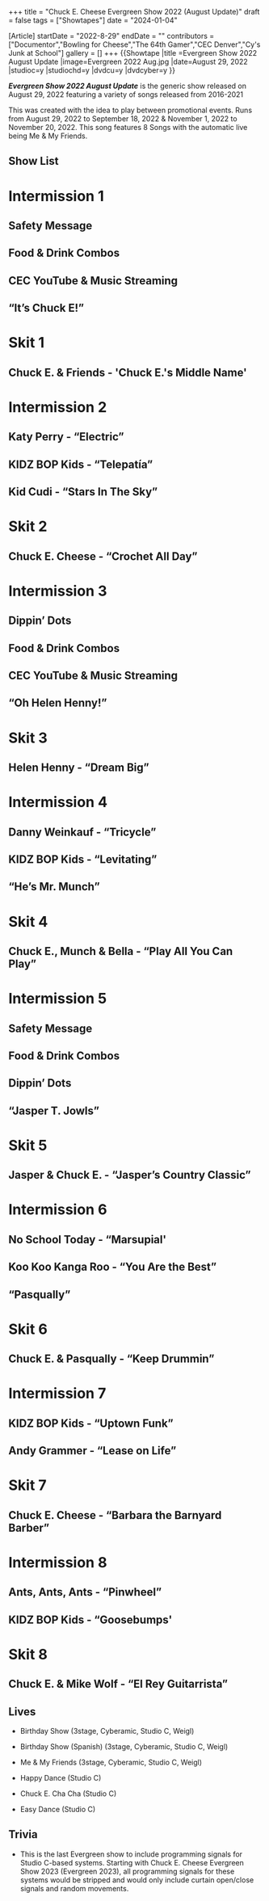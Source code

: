 +++
title = "Chuck E. Cheese Evergreen Show 2022 (August Update)"
draft = false
tags = ["Showtapes"]
date = "2024-01-04"

[Article]
startDate = "2022-8-29"
endDate = ""
contributors = ["Documentor","Bowling for Cheese","The 64th Gamer","CEC Denver","Cy's Junk at School"]
gallery = []
+++
{{Showtape
|title =Evergreen Show 2022 August Update
|image=Evergreen 2022 Aug.jpg
|date=August 29, 2022
|studioc=y
|studiochd=y
|dvdcu=y
|dvdcyber=y
}}

<b><i>Evergreen Show 2022 August Update</b></i> is the generic show released on August 29, 2022 featuring a variety of songs released from 2016-2021

This was created with the idea to play between promotional events. Runs from August 29, 2022 to September 18, 2022 & November 1, 2022 to November 20, 2022. This song features 8 Songs with the automatic live being Me & My Friends.

<h2> Show List </h2>

# <b>Intermission 1</b>
## Safety Message
## Food & Drink Combos
## CEC YouTube & Music Streaming
## “It’s Chuck E!”
# <b>Skit 1</b>
## Chuck E. & Friends - 'Chuck E.'s Middle Name'
# <b>Intermission 2</b>
## Katy Perry - “Electric”
## KIDZ BOP Kids - “Telepatía”
## Kid Cudi - “Stars In The Sky”
# <b>Skit 2</b>
## Chuck E. Cheese - “Crochet All Day”
# <b>Intermission 3</b>
## Dippin’ Dots
## Food & Drink Combos
## CEC YouTube & Music Streaming
## “Oh Helen Henny!”
# <b>Skit 3</b>
## Helen Henny - “Dream Big”
# <b>Intermission 4</b>
## Danny Weinkauf - “Tricycle”
## KIDZ BOP Kids - “Levitating”
## “He’s Mr. Munch”
# <b>Skit 4</b>
## Chuck E., Munch & Bella - “Play All You Can Play”
# <b>Intermission 5</b>
## Safety Message
## Food & Drink Combos
## Dippin’ Dots
## “Jasper T. Jowls”
# <b>Skit 5</b>
## Jasper & Chuck E. - “Jasper’s Country Classic”
# <b>Intermission 6</b>
## No School Today - “Marsupial'
## Koo Koo Kanga Roo - “You Are the Best”
## “Pasqually”
# <b>Skit 6</b>
## Chuck E. & Pasqually - “Keep Drummin”
# <b>Intermission 7</b>
## KIDZ BOP Kids - “Uptown Funk”
## Andy Grammer - “Lease on Life”
# <b>Skit 7</b>
## Chuck E. Cheese - “Barbara the Barnyard Barber”
# <b>Intermission 8</b>
## Ants, Ants, Ants - “Pinwheel”
## KIDZ BOP Kids - “Goosebumps'
# <b>Skit 8</b>
## Chuck E. & Mike Wolf - “El Rey Guitarrista”

<h2> Lives </h2>

* Birthday Show (3stage, Cyberamic, Studio C, Weigl)
* Birthday Show (Spanish) (3stage, Cyberamic, Studio C, Weigl)

* Me & My Friends (3stage, Cyberamic, Studio C, Weigl)
* Happy Dance (Studio C)

* Chuck E. Cha Cha (Studio C)
* Easy Dance (Studio C)




<h2> Trivia </h2>

* This is the last Evergreen show to include programming signals for Studio C-based systems. Starting with Chuck E. Cheese Evergreen Show 2023 (Evergreen 2023), all programming signals for these systems would be stripped and would only include curtain open/close signals and random movements.